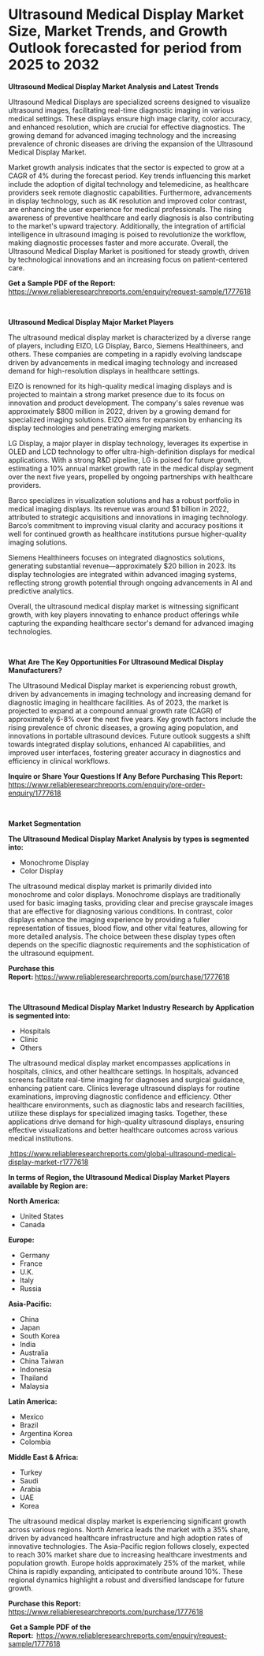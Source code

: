 <p><h1>Ultrasound Medical Display Market Size, Market Trends, and Growth Outlook forecasted for period from 2025 to 2032</h1></p><p><strong>Ultrasound Medical Display Market Analysis and Latest Trends</strong></p>
<p><p>Ultrasound Medical Displays are specialized screens designed to visualize ultrasound images, facilitating real-time diagnostic imaging in various medical settings. These displays ensure high image clarity, color accuracy, and enhanced resolution, which are crucial for effective diagnostics. The growing demand for advanced imaging technology and the increasing prevalence of chronic diseases are driving the expansion of the Ultrasound Medical Display Market.</p><p>Market growth analysis indicates that the sector is expected to grow at a CAGR of 4% during the forecast period. Key trends influencing this market include the adoption of digital technology and telemedicine, as healthcare providers seek remote diagnostic capabilities. Furthermore, advancements in display technology, such as 4K resolution and improved color contrast, are enhancing the user experience for medical professionals. The rising awareness of preventive healthcare and early diagnosis is also contributing to the market's upward trajectory. Additionally, the integration of artificial intelligence in ultrasound imaging is poised to revolutionize the workflow, making diagnostic processes faster and more accurate. Overall, the Ultrasound Medical Display Market is positioned for steady growth, driven by technological innovations and an increasing focus on patient-centered care.</p></p>
<p><strong>Get a Sample PDF of the Report:&nbsp;</strong> <a href="https://www.reliableresearchreports.com/enquiry/request-sample/1777618?utm_campaign=3133&utm_medium=2&utm_source=Github&utm_content=ia&utm_term=14042025&utm_id=ultrasound-medical-display">https://www.reliableresearchreports.com/enquiry/request-sample/1777618</a></p>
<p>&nbsp;</p>
<p><strong>Ultrasound Medical Display Major Market Players</strong></p>
<p><p>The ultrasound medical display market is characterized by a diverse range of players, including EIZO, LG Display, Barco, Siemens Healthineers, and others. These companies are competing in a rapidly evolving landscape driven by advancements in medical imaging technology and increased demand for high-resolution displays in healthcare settings.</p><p>EIZO is renowned for its high-quality medical imaging displays and is projected to maintain a strong market presence due to its focus on innovation and product development. The company's sales revenue was approximately $800 million in 2022, driven by a growing demand for specialized imaging solutions. EIZO aims for expansion by enhancing its display technologies and penetrating emerging markets.</p><p>LG Display, a major player in display technology, leverages its expertise in OLED and LCD technology to offer ultra-high-definition displays for medical applications. With a strong R&D pipeline, LG is poised for future growth, estimating a 10% annual market growth rate in the medical display segment over the next five years, propelled by ongoing partnerships with healthcare providers.</p><p>Barco specializes in visualization solutions and has a robust portfolio in medical imaging displays. Its revenue was around $1 billion in 2022, attributed to strategic acquisitions and innovations in imaging technology. Barco’s commitment to improving visual clarity and accuracy positions it well for continued growth as healthcare institutions pursue higher-quality imaging solutions.</p><p>Siemens Healthineers focuses on integrated diagnostics solutions, generating substantial revenue—approximately $20 billion in 2023. Its display technologies are integrated within advanced imaging systems, reflecting strong growth potential through ongoing advancements in AI and predictive analytics.</p><p>Overall, the ultrasound medical display market is witnessing significant growth, with key players innovating to enhance product offerings while capturing the expanding healthcare sector's demand for advanced imaging technologies.</p></p>
<p>&nbsp;</p>
<p><strong>What Are The Key Opportunities For Ultrasound Medical Display Manufacturers?</strong></p>
<p><p>The Ultrasound Medical Display market is experiencing robust growth, driven by advancements in imaging technology and increasing demand for diagnostic imaging in healthcare facilities. As of 2023, the market is projected to expand at a compound annual growth rate (CAGR) of approximately 6-8% over the next five years. Key growth factors include the rising prevalence of chronic diseases, a growing aging population, and innovations in portable ultrasound devices. Future outlook suggests a shift towards integrated display solutions, enhanced AI capabilities, and improved user interfaces, fostering greater accuracy in diagnostics and efficiency in clinical workflows.</p></p>
<p><strong>Inquire or Share Your Questions If Any Before Purchasing This Report:</strong> <a href="https://www.reliableresearchreports.com/enquiry/pre-order-enquiry/1777618?utm_campaign=3133&utm_medium=2&utm_source=Github&utm_content=ia&utm_term=14042025&utm_id=ultrasound-medical-display">https://www.reliableresearchreports.com/enquiry/pre-order-enquiry/1777618</a></p>
<p>&nbsp;</p>
<p><strong>Market Segmentation</strong></p>
<p><strong>The Ultrasound Medical Display Market Analysis by types is segmented into:</strong></p>
<p><ul><li>Monochrome Display</li><li>Color Display</li></ul></p>
<p><p>The ultrasound medical display market is primarily divided into monochrome and color displays. Monochrome displays are traditionally used for basic imaging tasks, providing clear and precise grayscale images that are effective for diagnosing various conditions. In contrast, color displays enhance the imaging experience by providing a fuller representation of tissues, blood flow, and other vital features, allowing for more detailed analysis. The choice between these display types often depends on the specific diagnostic requirements and the sophistication of the ultrasound equipment.</p></p>
<p><strong>Purchase this Report:&nbsp;</strong><a href="https://www.reliableresearchreports.com/purchase/1777618?utm_campaign=3133&utm_medium=2&utm_source=Github&utm_content=ia&utm_term=14042025&utm_id=ultrasound-medical-display">https://www.reliableresearchreports.com/purchase/1777618</a></p>
<p>&nbsp;</p>
<p><strong>The Ultrasound Medical Display Market Industry Research by Application is segmented into:</strong></p>
<p><ul><li>Hospitals</li><li>Clinic</li><li>Others</li></ul></p>
<p><p>The ultrasound medical display market encompasses applications in hospitals, clinics, and other healthcare settings. In hospitals, advanced screens facilitate real-time imaging for diagnoses and surgical guidance, enhancing patient care. Clinics leverage ultrasound displays for routine examinations, improving diagnostic confidence and efficiency. Other healthcare environments, such as diagnostic labs and research facilities, utilize these displays for specialized imaging tasks. Together, these applications drive demand for high-quality ultrasound displays, ensuring effective visualizations and better healthcare outcomes across various medical institutions.</p></p>
<p><a href="https://www.reliableresearchreports.com/global-ultrasound-medical-display-market-r1777618?utm_campaign=3133&utm_medium=2&utm_source=Github&utm_content=ia&utm_term=14042025&utm_id=ultrasound-medical-display">&nbsp;https://www.reliableresearchreports.com/global-ultrasound-medical-display-market-r1777618</a></p>
<p><strong>In terms of Region, the Ultrasound Medical Display Market Players available by Region are:</strong></p>
<p>
    <p> <strong> North America: </strong>
        <ul>
            <li>United States</li>
            <li>Canada</li>
        </ul>
        </p> 
    <p> <strong> Europe: </strong>
        <ul>
            <li>Germany</li>
            <li>France</li>
            <li>U.K.</li>
            <li>Italy</li>
            <li>Russia</li>
        </ul>
        </p> 
    <p> <strong> Asia-Pacific: </strong>
        <ul>
            <li>China</li>
            <li>Japan</li>
            <li>South Korea</li>
            <li>India</li>
            <li>Australia</li>
            <li>China Taiwan</li>
            <li>Indonesia</li>
            <li>Thailand</li>
            <li>Malaysia</li>
        </ul>
        </p> 
    <p> <strong> Latin America: </strong>
        <ul>
            <li>Mexico</li>
            <li>Brazil</li>
            <li>Argentina Korea</li>
            <li>Colombia</li>
        </ul>
        </p> 
    <p> <strong> Middle East & Africa: </strong>
        <ul>
            <li>Turkey</li>
            <li>Saudi</li>
            <li>Arabia</li>
            <li>UAE</li>
            <li>Korea</li>
        </ul>
    </p>
    </p>
<p><p>The ultrasound medical display market is experiencing significant growth across various regions. North America leads the market with a 35% share, driven by advanced healthcare infrastructure and high adoption rates of innovative technologies. The Asia-Pacific region follows closely, expected to reach 30% market share due to increasing healthcare investments and population growth. Europe holds approximately 25% of the market, while China is rapidly expanding, anticipated to contribute around 10%. These regional dynamics highlight a robust and diversified landscape for future growth.</p></p>
<p><strong>Purchase this Report: </strong><a href="https://www.reliableresearchreports.com/purchase/1777618?utm_campaign=3133&utm_medium=2&utm_source=Github&utm_content=ia&utm_term=14042025&utm_id=ultrasound-medical-display">https://www.reliableresearchreports.com/purchase/1777618</a></p>
<p>&nbsp;<strong>Get a Sample PDF of the Report:&nbsp;&nbsp;</strong><a href="https://www.reliableresearchreports.com/enquiry/request-sample/1777618?utm_campaign=3133&utm_medium=2&utm_source=Github&utm_content=ia&utm_term=14042025&utm_id=ultrasound-medical-display">https://www.reliableresearchreports.com/enquiry/request-sample/1777618</a></p>
<p><strong></strong></p>
<p><p></p><p></p><p></p></p>
